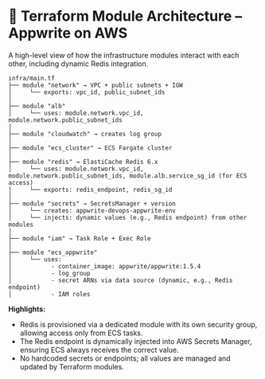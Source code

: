 # 🧱 Terraform Module Architecture – Appwrite on AWS

A high-level view of how the infrastructure modules interact with each other, including dynamic Redis integration.

```plaintext
infra/main.tf
├── module "network" → VPC + public subnets + IGW
│     └── exports: vpc_id, public_subnet_ids
│
├── module "alb"
│     └── uses: module.network.vpc_id, module.network.public_subnet_ids
│
├── module "cloudwatch" → creates log group
│
├── module "ecs_cluster" → ECS Fargate cluster
│
├── module "redis" → ElastiCache Redis 6.x
│     └── uses: module.network.vpc_id, module.network.public_subnet_ids, module.alb.service_sg_id (for ECS access)
│     └── exports: redis_endpoint, redis_sg_id
│
├── module "secrets" → SecretsManager + version
│     └── creates: appwrite-devops-appwrite-env
│     └── injects: dynamic values (e.g., Redis endpoint) from other modules
│
├── module "iam" → Task Role + Exec Role
│
├── module "ecs_appwrite"
│     └── uses:
│           - container_image: appwrite/appwrite:1.5.4
│           - log_group
│           - secret ARNs via data source (dynamic, e.g., Redis endpoint)
│           - IAM roles
```

**Highlights:**
- Redis is provisioned via a dedicated module with its own security group, allowing access only from ECS tasks.
- The Redis endpoint is dynamically injected into AWS Secrets Manager, ensuring ECS always receives the correct value.
- No hardcoded secrets or endpoints; all values are managed and updated by Terraform modules.
